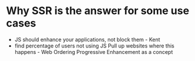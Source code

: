 # Why SSR is the answer for some use cases

- JS should enhance your applications, not block them - Kent
- find percentage of users not using JS
  Pull up websites where this happens - Web Ordering
  Progressive Enhancement as a concept
